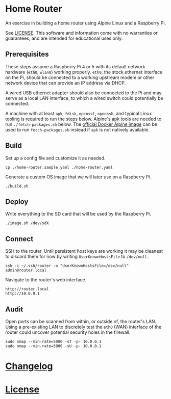 # Home Router

An exercise in building a home router using Alpine Linux and a Raspberry Pi.

See [LICENSE](LICENSE). This software and information come with no warranties or guarantees, and are intended for educational uses only.

## Prerequisites

These steps assume a Raspberry Pi 4 or 5 with its default network hardware (`eth0`, `wlan0`) working properly. `eth0`, the stock ethernet interface on the Pi, should be connected to a working upstream modem or other network device that can provide an IP address via DHCP.

A wired USB ethernet adapter should also be connected to the Pi and may serve as a local LAN interface, to which a wired switch could potentially be connected.

A machine with at least `apk`, `fdisk`, `openssl`, `openssh`, and typical Linux tooling is required to run the steps below. Alpine's [apk](https://archlinux.org/packages/extra/x86_64/apk-tools/) tools are needed to run `./fetch-packages.sh` below. The [official Docker Alpine image](https://hub.docker.com/_/alpine/) can be used to run `fetch-packages.sh` instead if `apk` is not natively available.

## Build

Set up a config file and customize it as needed.

```
cp ./home-router.sample.yaml ./home-router.yaml
```

Generate a custom OS image that we will later use on a Raspberry Pi.

```
./build.sh
```

## Deploy

Write everything to the SD card that will be used by the Raspberry Pi.

```
./image.sh /dev/sdX
```

## Connect

SSH to the router. Until persistent host keys are working it may be cleanest to discard them for now by writing `UserKnownHostsFile` to `/dev/null`.

```
ssh -i ~/.ssh/router -o "UserKnownHostsFile=/dev/null" admin@router.local
```

Navigate to the router's web interface.

```
http://router.local
http://10.0.0.1
```

## Audit

Open ports can be scanned from within, or outside of, the router's LAN. Using a pre-existing LAN to discretely test the `eth0` (WAN) interface of the router could uncover potential security holes in the firewall.

```
sudo nmap --min-rate=5000 -sT -p- 10.0.0.1
sudo nmap --min-rate=5000 -sU -p- 10.0.0.1
```

# [Changelog](CHANGELOG.md)

# [License](LICENSE)
